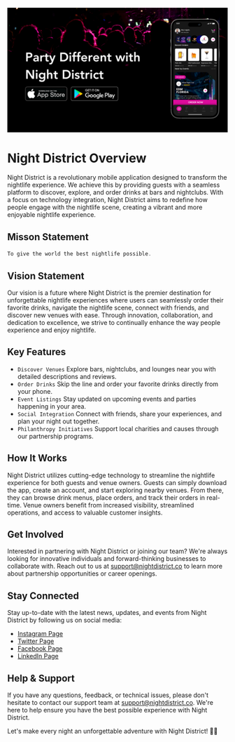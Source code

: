 ![Night District Cover Photo](https://github.com/Night-District/.github/blob/eda74b9c1f76862da08c99dd319b02079e9a16ea/assets/Night-District-Cover-Photo.png)

# Night District Overview

Night District is a revolutionary mobile application designed to transform the nightlife experience. We achieve this by providing guests with a seamless platform to discover, explore, and order drinks at bars and nightclubs. With a focus on technology integration, Night District aims to redefine how people engage with the nightlife scene, creating a vibrant and more enjoyable nightlife experience.

## Misson Statement 

```dart
To give the world the best nightlife possible.
```

## Vision Statement

Our vision is a future where Night District is the premier destination for unforgettable nightlife experiences where users can seamlessly order their favorite drinks, navigate the nightlife scene, connect with friends, and discover new venues with ease. Through innovation, collaboration, and dedication to excellence, we strive to continually enhance the way people experience and enjoy nightlife.

## Key Features

- `Discover Venues` Explore bars, nightclubs, and lounges near you with detailed descriptions and reviews.
- `Order Drinks` Skip the line and order your favorite drinks directly from your phone.
- `Event Listings` Stay updated on upcoming events and parties happening in your area.
- `Social Integration` Connect with friends, share your experiences, and plan your night out together.
- `Philanthropy Initiatives` Support local charities and causes through our partnership programs.

## How It Works

Night District utilizes cutting-edge technology to streamline the nightlife experience for both guests and venue owners. Guests can simply download the app, create an account, and start exploring nearby venues. From there, they can browse drink menus, place orders, and track their orders in real-time. Venue owners benefit from increased visibility, streamlined operations, and access to valuable customer insights.

## Get Involved
Interested in partnering with Night District or joining our team? We're always looking for innovative individuals and forward-thinking businesses to collaborate with. Reach out to us at support@nightdistrict.co to learn more about partnership opportunities or career openings.

## Stay Connected
Stay up-to-date with the latest news, updates, and events from Night District by following us on social media:

- [Instagram Page](https://www.instagram.com/nightdistrict_/)
- [Twitter Page](https://twitter.com/night_district_)
- [Facebook Page](https://www.facebook.com/NightDistrictLLC)
- [LinkedIn Page](https://www.linkedin.com/company/101816126/admin/feed/posts/)

## Help & Support
If you have any questions, feedback, or technical issues, please don't hesitate to contact our support team at support@nightdistrict.co. We're here to help ensure you have the best possible experience with Night District.

Let's make every night an unforgettable adventure with Night District! 🌃📱
